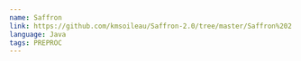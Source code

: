 ```yaml
---
name: Saffron 
link: https://github.com/kmsoileau/Saffron-2.0/tree/master/Saffron%202.0 
language: Java
tags: PREPROC  
---
```

